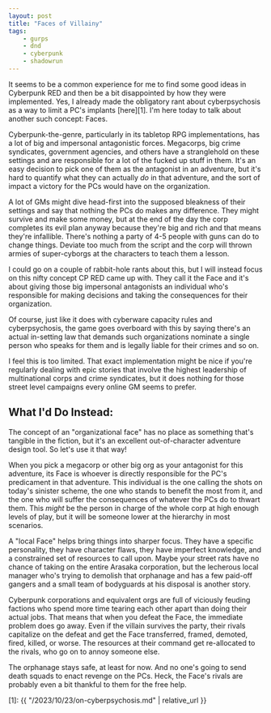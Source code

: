 ```yaml
---
layout: post
title: "Faces of Villainy"
tags:
    - gurps
    - dnd
    - cyberpunk
    - shadowrun
---
```


It seems to be a common experience for me to find some good ideas in Cyberpunk
RED and then be a bit disappointed by how they were implemented. Yes, I already
made the obligatory rant about cyberpsychosis as a way to limit a PC's implants
[here][1]. I'm here today to talk about another such concept: Faces.

Cyberpunk-the-genre, particularly in its tabletop RPG implementations, has a lot
of big and impersonal antagonistic forces. Megacorps, big crime syndicates,
government agencies, and others have a stranglehold on these settings and are
responsible for a lot of the fucked up stuff in them. It's an easy decision to
pick one of them as the antagonist in an adventure, but it's hard to quantify
what they can actually _do_ in that adventure, and the sort of impact a victory
for the PCs would have on the organization.

A lot of GMs might dive head-first into the supposed bleakness of their settings
and say that nothing the PCs do makes any difference. They might survive and
make some money, but at the end of the day the corp completes its evil plan
anyway because they're big and rich and that means they're infallible. There's
nothing a party of 4-5 people with guns can do to change things. Deviate too
much from the script and the corp will thrown armies of super-cyborgs at the
characters to teach them a lesson.

I could go on a couple of rabbit-hole rants about this, but I will instead focus
on this nifty concept CP RED came up with. They call it the Face and it's about
giving those big impersonal antagonists an individual who's responsible for
making decisions and taking the consequences for their organization.

Of course, just like it does with cyberware capacity rules and cyberpsychosis,
the game goes overboard with this by saying there's an actual in-setting law
that demands such organizations nominate a single person who speaks for them and
is legally liable for their crimes and so on.

I feel this is too limited. That exact implementation might be nice if you're
regularly dealing with epic stories that involve the highest leadership of
multinational corps and crime syndicates, but it does nothing for those street
level campaigns every online GM seems to prefer.


## What I'd Do Instead:

The concept of an "organizational face" has no place as something that's
tangible in the fiction, but it's an excellent out-of-character adventure design
tool. So let's use it that way!

When you pick a megacorp or other big org as your antagonist for this adventure,
its Face is whoever is directly responsible for the PC's predicament in that
adventure. This individual is the one calling the shots on today's sinister
scheme, the one who stands to benefit the most from it, and the one who will
suffer the consequences of whatever the PCs do to thwart them. This _might_ be the
person in charge of the whole corp at high enough levels of play, but it will be
someone lower at the hierarchy in most scenarios.

A "local Face" helps bring things into sharper focus. They have a specific
personality, they have character flaws, they have imperfect knowledge, and a
constrained set of resources to call upon. Maybe your street rats have no chance
of taking on the entire Arasaka corporation, but the lecherous local manager
who's trying to demolish that orphanage and has a few paid-off gangers and a
small team of bodyguards at his disposal is another story.

Cyberpunk corporations and equivalent orgs are full of viciously feuding
factions who spend more time tearing each other apart than doing their actual
jobs. That means that when you defeat the Face, the immediate problem does go
away. Even if the villain survives the party, their rivals capitalize on the
defeat and get the Face transferred, framed, demoted, fired, killed, or
worse. The resources at their command get re-allocated to the rivals, who go on
to annoy someone else.

The orphanage stays safe, at least for now. And no one's going to send death
squads to enact revenge on the PCs. Heck, the Face's rivals are probably even a
bit thankful to them for the free help.

[1]: {{ "/2023/10/23/on-cyberpsychosis.md" | relative_url }}
